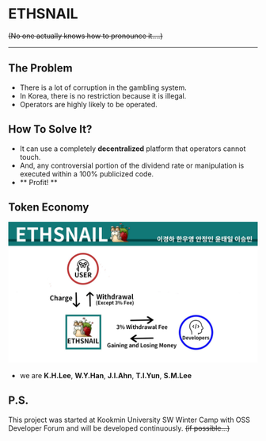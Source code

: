 # ETHSNAIL

~~(No one actually knows how to pronounce it....)~~

---------

## The Problem
   * There is a lot of corruption in the gambling system.
   * In Korea, there is no restriction because it is illegal.
   * Operators are highly likely to be operated.

## How To Solve It?
* It can use a completely **decentralized** platform that operators cannot touch.
* And, any controversial portion of the dividend rate or manipulation is executed within a 100% publicized code.
* ** Profit! **

## Token Economy
![tocken economy](https://raw.githubusercontent.com/cokia/ETHSNAIL/master/Tocken%20Economy.jpg)
* we are **K.H.Lee**, **W.Y.Han**, **J.I.Ahn**, **T.I.Yun**, **S.M.Lee**

## P.S.
This project was started at Kookmin University SW Winter Camp with OSS Developer Forum and will be developed continuously. ~~(if possible...)~~
